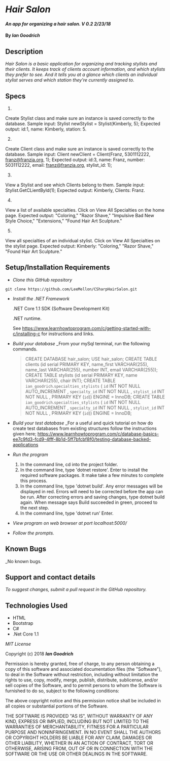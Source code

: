 # _Hair Salon_

#### _An app for organizing a hair salon. V 0.2 2/23/18_

#### By _Ian Goodrich_

## Description

_Hair Salon is a basic application for organizing and tracking stylists and their clients. It keeps track of clients account information, and which stylists they prefer to see. And it tells you at a glance which clients an individual stylist serves and which station they're currently assigned to._

## Specs

1.
  Create Stylist class and make sure an instance is saved correctly to the database.
  Sample input: Stylist newStylist = Stylist(Kimberly, 5);
  Expected output: id:1, name: Kimberly, station: 5.

2.
  Create Client class and make sure an instance is saved correctly to the database.
  Sample input: Client newClient = Client(Franz, 5301112222, franz@franzia.org, 1);
  Expected output: id:3, name: Franz, number: 5031112222, email: franz@franzia.org, stylist_id: 1);

3.
  View a Stylist and see which Clients belong to them.
  Sample input: Stylist.GetCLientById(1);
  Expected output: Kimberly, Clients: Franz.

4.
  View a list of available specialties.
  Click on View All Specialties on the home page.
  Expected output: "Coloring," "Razor Shave," "Impulsive Bad New Style Choice," "Extensions," "Found Hair Art Sculpture."

5.
  View all specialties of an individual stylist.
  Click on View All Specialties on the stylist page.
  Expected output: Kimberly: "Coloring," "Razor Shave," "Found Hair Art Sculpture."





## Setup/Installation Requirements


* _Clone this GitHub repository_

```
git clone https://github.com/LeeMellon/CSharpHairSalon.git
```

* _Install the .NET Framework_

  .NET Core 1.1 SDK (Software Development Kit)

  .NET runtime.

  See https://www.learnhowtoprogram.com/c/getting-started-with-c/installing-c for instructions and links.

* _Build your database_
  _From your mySql terminal, run the following commands.
  > CREATE DATABASE hair_salon;
  > USE hair_salon;
  > CREATE TABLE clients (id serial PRIMARY KEY, name_first VARCHAR(255), name_last VARCHAR(255), number INT, email VARCHAR(255));
  > CREATE TABLE stylists (id serial PRIMARY KEY, name VARCHAR(255), chair INT);
  > CREATE TABLE `ian_goodrich`.`specialties_stylists` ( `id` INT NOT NULL AUTO_INCREMENT , `specialty_id` INT NOT NULL , `stylist_id` INT NOT NULL , PRIMARY KEY (`id`)) ENGINE = InnoDB;
  > CREATE TABLE `ian_goodrich`.`specialties_stylists` ( `id` INT NOT NULL AUTO_INCREMENT , `specialty_id` INT NOT NULL , `stylist_id` INT NOT NULL , PRIMARY KEY (`id`)) ENGINE = InnoDB;

* _Build your test database_
  _For a useful and quick tutorial on how do create test databases from existing structures follow the instructions given here;
  https://www.learnhowtoprogram.com/c/database-basics-ee7c9fd3-fcd9-4fff-8b1d-5ff7bfcbf8f0/testing-database-backed-applications

* _Run the program_
  1. In the command line, cd into the project folder.
  2. In the command line, type 'dotnet restore'. Enter to install the required software packages.  It make take a few minutes to complete this process.
  3. In the command line, type 'dotnet build'. Any error messages will be displayed in red.  Errors will need to be corrected before the app can be run. After correcting errors and saving changes, type dotnet build again.  When message says Build succeeded in green, proceed to the next step.
  4. In the command line, type 'dotnet run' Enter.

* _View program on web browser at port localhost:5000/_

* _Follow the prompts._

## Known Bugs

_No known bugs.

## Support and contact details


_To suggest changes, submit a pull request in the GitHub repository._

## Technologies Used

* HTML
* Bootstrap
* C#
* .Net Core 1.1

*MIT License*

Copyright (c) 2018 **_Ian Goodrich_**

Permission is hereby granted, free of charge, to any person obtaining a copy
of this software and associated documentation files (the "Software"), to deal
in the Software without restriction, including without limitation the rights
to use, copy, modify, merge, publish, distribute, sublicense, and/or sell
copies of the Software, and to permit persons to whom the Software is
furnished to do so, subject to the following conditions:

The above copyright notice and this permission notice shall be included in all
copies or substantial portions of the Software.

THE SOFTWARE IS PROVIDED "AS IS", WITHOUT WARRANTY OF ANY KIND, EXPRESS OR
IMPLIED, INCLUDING BUT NOT LIMITED TO THE WARRANTIES OF MERCHANTABILITY,
FITNESS FOR A PARTICULAR PURPOSE AND NONINFRINGEMENT. IN NO EVENT SHALL THE
AUTHORS OR COPYRIGHT HOLDERS BE LIABLE FOR ANY CLAIM, DAMAGES OR OTHER
LIABILITY, WHETHER IN AN ACTION OF CONTRACT, TORT OR OTHERWISE, ARISING FROM,
OUT OF OR IN CONNECTION WITH THE SOFTWARE OR THE USE OR OTHER DEALINGS IN THE
SOFTWARE.

